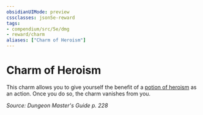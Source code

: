 ```yaml
---
obsidianUIMode: preview
cssclasses: json5e-reward
tags:
- compendium/src/5e/dmg
- reward/charm
aliases: ["Charm of Heroism"]
---
```

# Charm of Heroism

This charm allows you to give yourself the benefit of a [potion of heroism](4-Resources/Compendium/items/potion-of-heroism.md) as an action. Once you do so, the charm vanishes from you.

*Source: Dungeon Master's Guide p. 228*